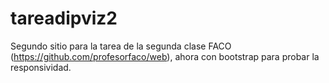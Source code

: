 # tareadipviz2
Segundo sitio para la tarea de la segunda clase FACO (https://github.com/profesorfaco/web), ahora con bootstrap para probar la responsividad.
